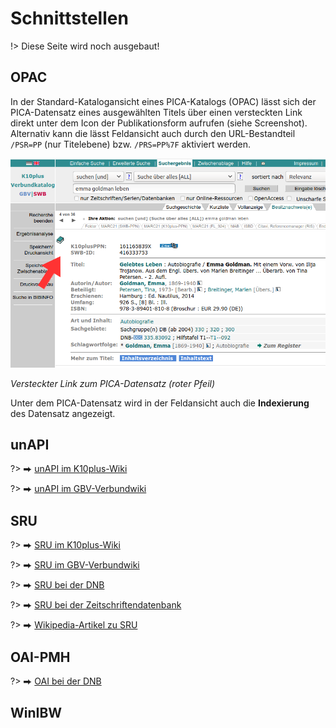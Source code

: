 # Schnittstellen

!> Diese Seite wird noch ausgebaut!

## OPAC

In der Standard-Katalogansicht eines PICA-Katalogs (OPAC) lässt sich der PICA-Datensatz eines ausgewählten Titels über einen versteckten Link direkt unter dem Icon der Publikationsform aufrufen (siehe Screenshot). Alternativ kann die lässt Feldansicht auch durch den URL-Bestandteil `/PSR=PP` (nur Titelebene) bzw. `/PRS=PP%7F` aktiviert werden.

![](img/opac-hidden-link.png)

*Versteckter Link zum PICA-Datensatz (roter Pfeil)*

Unter dem PICA-Datensatz wird in der Feldansicht auch die **Indexierung** des Datensatz angezeigt.

## unAPI

?> ⮕  [unAPI im K10plus-Wiki](https://wiki.k10plus.de/display/K10PLUS/UnAPI)

?> ⮕  [unAPI im GBV-Verbundwiki](https://verbundwiki.gbv.de/display/VZG/unAPI)

## SRU

?> ⮕  [SRU im K10plus-Wiki](https://wiki.k10plus.de/display/K10PLUS/SRU)

?> ⮕  [SRU im GBV-Verbundwiki](https://verbundwiki.gbv.de/display/VZG/SRU)

?> ⮕  [SRU bei der DNB](http://www.dnb.de/sru)

?> ⮕  [SRU bei der Zeitschriftendatenbank](https://www.zeitschriftendatenbank.de/services/schnittstellen/sru/)

?> ⮕  [Wikipedia-Artikel zu SRU](https://de.wikipedia.org/wiki/Search/Retrieve_via_URL)

## OAI-PMH

?> ⮕  [OAI bei der DNB](http://www.dnb.de/oai)

## WinIBW

